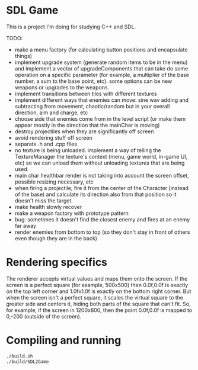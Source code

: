 # SDL Game

This is a project I'm doing for studying C++ and SDL.

TODO:
- make a menu factory (for calculating button positions and encapsulate things)
- implement upgrade system (generate random items to be in the menu) and implement a vector of upgradeComponents that can take do some operation on a specific parameter (for example, a multiplier of the base number, a sum to the base point, etc). some options can be new weapons or upgrades to the weapons.
- implement transitions between tiles with different textures
- implement different ways that enemies can move: sine wav adding and subtracting from movement, chaotic/random but in your overall direction, aim and charge, etc
- choose side that enemies come from in the level script (or make them appear mostly in the direction that the mainChar is moving)
- destroy projectiles when they are significantly off screen
- avoid rendering stuff off screen
- separate .h and .cpp files
- no texture is being unloaded. implement a way of telling the TextureManager the texture's context (menu, game world, in-game UI, etc) so we can unload them without unloading textures that are being used.
- main char healthbar render is not taking into account the screen offset, possible resizing necessary, etc
- when firing a projectile, fire it from the center of the Character (instead of the base) and calculate its direction also from that position so it doesn't miss the target. 
- make health slowly recover
- make a weapon factory with prototype pattern
- bug: sometimes it doesn't find the closest enemy and fires at an enemy far away
- render enemies from bottom to top (so they don't stay in front of others even though they are in the back)

# Rendering specifics

The renderer accepts virtual values and maps them onto the screen. If the screen is a perfect square (for example, 500x500) then 0.0f,0.0f is exactly on the top left corner and 1.0fx1.0f is exactly on the bottom right corner.
But when the screen isn't a perfect square, it scales the virtual square to the greater side and centers it, hiding both parts of the square that can't fit. So, for example, if the screen in 1200x800, then the point 0.0f,0.0f is mapped to 0,-200 (outside of the screen).

# Compiling and running

```bash
./build.sh
./build/SDL2Game
```
